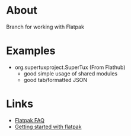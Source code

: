 # About
Branch for working with Flatpak

# Examples

* org.supertuxproject.SuperTux (From Flathub)
  * good simple usage of shared modules
  * good tab/formatted JSON

# Links

* [Flatpak FAQ](http://flatpak.org/faq.html)
* [Getting started with flatpak](http://flatpak.org/getting.html)
